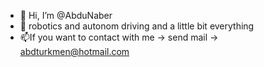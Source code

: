 - 👋 Hi, I’m @AbduNaber
- 👀 robotics and autonom driving and a little bit everything 
- 📫If you want to contact with me  -> send mail -> abdturkmen@hotmail.com

